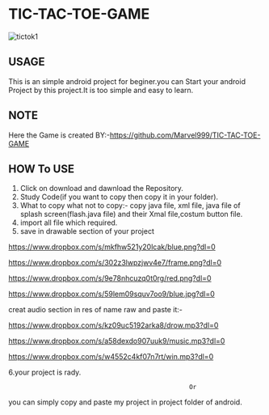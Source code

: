 # TIC-TAC-TOE-GAME

![tictok1](https://user-images.githubusercontent.com/43094705/55280488-4c0c3880-534c-11e9-9664-d3bf1d302215.jpg)


## USAGE

This is an simple android project for beginer.you can Start your android Project by this project.It is too simple and easy to learn.

## NOTE

Here the Game is created BY:-https://github.com/Marvel999/TIC-TAC-TOE-GAME

## HOW To USE 

1. Click on download and dawnload the Repository.
2. Study Code(if you want to copy then copy it in your folder).
3. What to copy what not to copy:- copy java file, xml file, java file of splash screen(flash.java file) and their Xmal file,costum button    file.
4. import all file which required.
5. save in drawable section of your project

https://www.dropbox.com/s/mkfhw521y20lcak/blue.png?dl=0

https://www.dropbox.com/s/302z3lwpzjwv4e7/frame.png?dl=0

https://www.dropbox.com/s/9e78nhcuzq0t0rg/red.png?dl=0

https://www.dropbox.com/s/59lem09squv7oo9/blue.jpg?dl=0

creat audio section in res of name raw and paste it:-

https://www.dropbox.com/s/kz09uc5192arka8/drow.mp3?dl=0

https://www.dropbox.com/s/a58dexdo907uuk9/music.mp3?dl=0

https://www.dropbox.com/s/w4552c4kf07n7rt/win.mp3?dl=0


6.your project is rady.


                                                      Or
                                                      
you can simply copy and paste my project in project folder of android.


